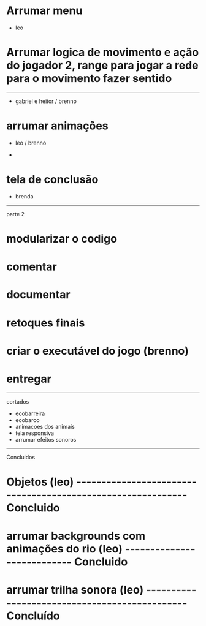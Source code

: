 # Arrumar menu
- leo

# Arrumar logica de movimento e ação do jogador 2, range para jogar a rede para o movimento fazer sentido
********************************
- gabriel e heitor / brenno



# arrumar animações
- leo / brenno
*


# tela de conclusão
- brenda


------------------------------------------------------------------------
parte 2

# modularizar o codigo

# comentar

# documentar

# retoques finais

# criar o executável do jogo (brenno)

# entregar


------------------------------------------------------------------------
cortados

- ecobarreira
- ecobarco
- animacoes dos animais
- tela responsiva
- arrumar efeitos sonoros









------------------------------------------------------------------------
Concluidos


# Objetos (leo) ------------------------------------------------------------ Concluido
# arrumar backgrounds com animações do rio (leo) --------------------------- Concluido
# arrumar trilha sonora (leo) ---------------------------------------------- Concluído
